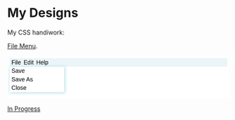 # My Designs

My CSS handiwork:

[File Menu](https://jane314.gitlab.io/chikorita/#%7B%22html%22:%22%3Cdiv%3E%5Cn%5Ct%3Cdiv%20class=%5C%22menuheaderrow%5C%22%3E%5Cn%5Ct%5Ct%3Cspan%20class=%5C%22menuheaderrow-item%5C%22%3EFile%3C/span%3E%5Cn%5Ct%5Ct%3Cspan%20class=%5C%22menuheaderrow-item%5C%22%3EEdit%3C/span%3E%5Cn%5Ct%5Ct%3Cspan%20class=%5C%22menuheaderrow-item%5C%22%3EHelp%3C/span%3E%5Cn%5Ct%3C/div%3E%5Cn%5Ct%3Cdiv%20class=%5C%22menulist%5C%22%3E%5Cn%5Ct%5Ct%3Cspan%20class=%5C%22menulist-item%5C%22%3ESave%3C/span%3E%5Cn%5Ct%5Ct%3Cspan%20class=%5C%22menulist-item%5C%22%3ESave%20As%3C/span%3E%5Cn%5Ct%5Ct%3Cspan%20class=%5C%22menulist-item%5C%22%3EClose%3C/span%3E%5Cn%5Ct%3C/div%3E%5Cn%3C/div%3E%5Cn%5Cn%22,%22css%22:%22*%20%7B%5Cn%5Ctfont:%2020px%20sans-serif;%5Cn%7D%5Cn%5Cn.menuheaderrow%20%7B%5Cn%5Ctbackground-color:%20hsl(195,%2049%25,%2095%25);%5Cn%5Ctdisplay:%20flex;%5Cn%5Ctflex-direction:%20row;%5Cn%7D%5Cn%5Cn.menuheaderrow-item,%20.menulist-item%20%7B%5Cn%5Ctpadding:%203px;%5Cn%5Ctmargin-left:%203px;%5Cn%7D%5Cn%5Cn.menuheaderrow-item:hover,%20.menulist-item:hover%20%7B%5Cn%5Ctbackground-color:%20%20hsl(195,%2049%25,%2095%25);%5Cn%5Ctcursor:%20default;%5Cn%7D%5Cn%5Cn.menulist%20%7B%5Cn%5Ctdisplay:%20flex;%5Cn%5Ctflex-direction:%20column;%5Cn%5Ctbackground-color:%20white;%5Cn%5Ctwidth:%2025%25;%5Cn%5Ctbox-shadow:%201px%201px%2010px%201px%20hsl(195,%2049%25,%2082%25);%5Cn%7D%22%7D).

<img src="pics/filemenu.png" width="700"/>

[In Progress](https://jane314.gitlab.io/chikorita/#%7B%22html%22:%22%3Cdiv%20class=%5C%22app%5C%22%3E%5Cn%5Ct%3Cdiv%20class=%5C%22side-panel%5C%22%3E%5Cn%5Ct%5Ct%3Cspan%20class=%5C%22querylist-header%5C%22%3ETables%3C/span%3E%5Cn%5Ct%5Ct%3Cspan%20class=%5C%22querylist-query%5C%22%3ETable%201%3C/span%3E%5Cn%5Ct%5Ct%3Cspan%20class=%5C%22querylist-query%5C%22%3ETable%202%3C/span%3E%5Cn%5Ct%5Ct%3Cspan%20class=%5C%22querylist-header%5C%22%3EViews%3C/span%3E%5Cn%5Ct%5Ct%3Cspan%20class=%5C%22querylist-query%5C%22%3EView%201%3C/span%3E%5Cn%5Ct%5Ct%3Cspan%20class=%5C%22querylist-query%5C%22%3EView%202%3C/span%3E%5Cn%5Ct%3C/div%3E%5Cn%5Ct%3Cdiv%20class=%5C%22table-view%5C%22%3E%5Cn%5Ct%5Ct%3Ctable%3E%5Cn%5Ct%5Ct%5Ct%3Ctbody%3E%5Cn%5Ct%5Ct%5Ct%5Ct%3Ctr%20class=%5C%22table-view-tablerow-header%5C%22%3E%5Cn%5Ct%5Ct%5Ct%5Ct%5Ct%3Ctd%3EId%3C/td%3E%5Cn%5Ct%5Ct%5Ct%5Ct%5Ct%3Ctd%3EName%3C/td%3E%5Cn%5Ct%5Ct%5Ct%5Ct%3C/tr%3E%5Cn%5Ct%5Ct%5Ct%5Ct%3Ctr%20class=%5C%22table-view-tablerow%5C%22%3E%5Cn%5Ct%5Ct%5Ct%5Ct%5Ct%3Ctd%3E123%3C/td%3E%5Cn%5Ct%5Ct%5Ct%5Ct%5Ct%3Ctd%3EJo%3C/td%3E%5Cn%5Ct%5Ct%5Ct%5Ct%3C/tr%3E%5Cn%5Ct%5Ct%5Ct%5Ct%3Ctr%20class=%5C%22table-view-tablerow%5C%22%3E%5Cn%5Ct%5Ct%5Ct%5Ct%5Ct%3Ctd%3E334%3C/td%3E%5Cn%5Ct%5Ct%5Ct%5Ct%5Ct%3Ctd%3EMarti%3C/td%3E%5Cn%5Ct%5Ct%5Ct%5Ct%3C/tr%3E%5Cn%5Ct%5Ct%5Ct%3C/tbody%3E%5Cn%5Ct%5Ct%3C/table%3E%5Cn%5Ct%5Ct%3Cinput%20type=%5C%22button%5C%22%20value=%5C%22+%5C%22%20class=%5C%22table-control%5C%22/%3E%5Cn%5Ct%3C/div%3E%5Cn%3C/div%3E%22,%22css%22:%22.app%20%7B%5Cn%5Ctdisplay:%20flex;%5Cn%5Ctflex-direction:%20row;%5Cn%5Ctfont:%2016px%20sans-serif;%5Cn%5Ctposition:%20absolute;%5Cn%5Ctheight:%2098%25;%5Cn%5Ctwidth:%2098%25;%5Cn%7D%5Cn%5Cn.side-panel%20%7B%5Cn%5Ctflex:%202;%5Cn%5Ctbackground-color:%20hsl(195,%2049%25,%2095%25);%5Cn%5Ctdisplay:%20flex;%5Cn%5Ctflex-direction:%20column;%5Cn%5Ctjustify-content:%20flex-start;%5Cn%7D%5Cn%5Cn%5Cn%5Cn.side-panel%20.querylist-header,.querylist-query%20%7B%5Cn%5Ctpadding:%205%25;%5Cn%7D%5Cn%5Cn%5Cn%5Cn.querylist-header%20%7B%5Cn%5Ctfont-weight:%20bold;%5Cn%7D%5Cn%5Cn.table-view%20%7B%5Cn%5Ctflex:%209;%5Cn%5Ctpadding:%203%25;%5Cn%7D%5Cn%5Cn.table-view-tablerow-header%20%7B%5Cn%5Ctfont-weight:%20bold;%5Cn%7D%5Cn%5Cn.table-view-tablerow:nth-child(2n+1)%20%7B%5Cn%5Ctbackground-color:%20hsl(195,%2049%25,%2095%25);%5Cn%7D%5Cn%5Cntd%20%7B%5Cn%5Ctword-wrap:%20break-word;%5Cn%7D%5Cn%5Cn.table-control%20%7B%5Cn%5Ctbackground-color:%20hsl(195,%2049%25,%2099%25);%5Cn%5Ctborder:%201px%20hsl(195,%2049,%2010%25);%5Cn%5Ctmargin-top:%205px;%5Cn%7D%22%7D)
